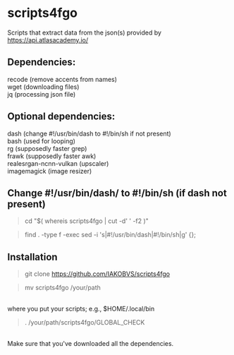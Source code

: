 # scripts4fgo
Scripts that extract data from the json(s) provided by https://api.atlasacademy.io/
## Dependencies:
recode (remove accents from names)
<br/> wget
(downloading files)
<br/> jq
(processing json file)
## Optional dependencies:
dash (change #!/usr/bin/dash to #!/bin/sh if not present)
<br/>
bash (used for looping)
<br/>
rg (supposedly faster grep)
<br/>
frawk (supposedly faster awk)
<br/>
realesrgan-ncnn-vulkan (upscaler)
<br/>
imagemagick (image resizer)
## Change #!/usr/bin/dash/ to #!/bin/sh (if dash not present)
> cd "$( whereis scripts4fgo | cut -d' ' -f2 )"

>find . -type f -exec sed -i 's|#!/usr/bin/dash|#!/bin/sh|g' {};
## Installation
> git clone https://github.com/IAKOBVS/scripts4fgo

> mv scripts4fgo /your/path
<br/>
where you put your scripts; e.g., $HOME/.local/bin

<br/>

> . /your/path/scripts4fgo/GLOBAL_CHECK

<br/>
Make sure that you've downloaded all the dependencies.
